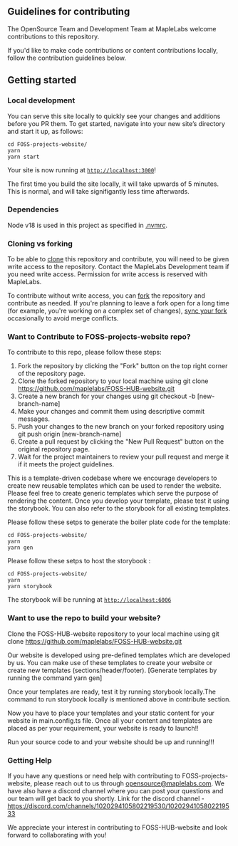 ## Guidelines for contributing

The OpenSource Team and Development Team at MapleLabs welcome contributions to this repository. 

If you'd like to make code contributions or content contributions locally, follow the contribution guidelines below.

## Getting started

### Local development

You can serve this site locally to quickly see your changes and additions before you PR them. To get started, navigate into your new site’s directory and start it up, as follows:

```shell
cd FOSS-projects-website/
yarn
yarn start
```

Your site is now running at [`http://localhost:3000`](http://localhost:3000)!

The first time you build the site locally, it will take upwards of 5 minutes. This is normal, and will take signifigantly less time afterwards.

### Dependencies

Node v18 is used in this project as specified in [.nvmrc](https://github.com/newrelic/developer-website/blob/master/.nvmrc).

### Cloning vs forking

To be able to [clone](https://help.github.com/en/github/creating-cloning-and-archiving-repositories/cloning-a-repository) this repository and contribute, you will need to be given write access to the repository. Contact the MapleLabs Development team if you need write access. Permission for write access is reserved with MapleLabs.

To contribute without write access, you can [fork](https://help.github.com/en/github/getting-started-with-github/fork-a-repo) the repository and contribute as needed. If you're planning to leave a fork open for a long time (for example, you're working on a complex set of changes), [sync your fork](https://docs.github.com/en/github/collaborating-with-issues-and-pull-requests/syncing-a-fork) occasionally to avoid merge conflicts.

### Want to Contribute to FOSS-projects-website repo?

To contribute to this repo, please follow these steps:

1. Fork the repository by clicking the "Fork" button on the top right corner of the repository page.
2. Clone the forked repository to your local machine using git clone https://github.com/maplelabs/FOSS-HUB-website.git
3. Create a new branch for your changes using git checkout -b [new-branch-name]
4. Make your changes and commit them using descriptive commit messages.
5. Push your changes to the new branch on your forked repository using git push origin [new-branch-name]
6. Create a pull request by clicking the "New Pull Request" button on the original repository page.
7. Wait for the project maintainers to review your pull request and merge it if it meets the project guidelines.

This is a template-driven codebase where we encourage developers to create new reusable templates which can be used to render the website. Please feel free to create generic templates which serve the purpose of rendering the content. Once you develop your template, please test it using the storybook. You can also refer to the storybook for all existing templates.

Please follow these setps to generate the boiler plate code for the template: 

```shell
cd FOSS-projects-website/
yarn
yarn gen
```

Please follow these setps to host the storybook : 

```shell
cd FOSS-projects-website/
yarn
yarn storybook
```
The storybook will be running at [`http://localhost:6006`](http://localhost:6006)

### Want to use the repo to build your website?

Clone the FOSS-HUB-website repository to your local machine using git clone https://github.com/maplelabs/FOSS-HUB-website.git

Our website is developed using pre-defined templates which are developed by us. You can make use of these templates to create your website or create new templates (sections/header/footer). [Generate templates by running the command yarn gen]

Once your templates are ready, test it by running storybook locally.The command to run storybook locally is mentioned above in contribute section.

Now you have to place your templates and your static content for your website in main.config.ts file. Once all your content and templates are placed as per your requirement, your website is ready to launch!! 

Run your source code to and your website should be up and running!!!

### Getting Help

If you have any questions or need help with contributing to FOSS-projects-website, please reach out to us through opensource@maplelabs.com. 
We have also have a discord channel where you can post your questions and our team will get back to you shortly.
Link for the discord channel - https://discord.com/channels/1020294105802219530/1020294105802219533

We appreciate your interest in contributing to FOSS-HUB-website and look forward to collaborating with you!
